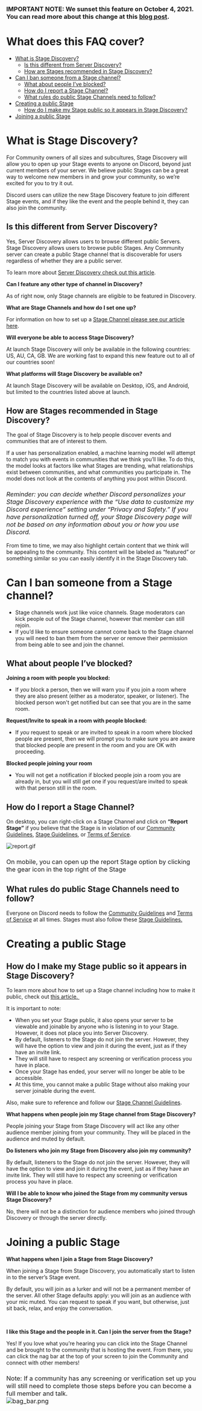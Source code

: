 <h3>
    <strong>IMPORTANT NOTE:</strong> We sunset this feature on October 4, 2021. You can read more about this change at this <a href="https://discord.com/blog/whats-next-for-communities-at-discord" target="_blank" rel="noopener">blog post</a>.
</h3>
<h1><strong>What does this FAQ cover? </strong></h1>
<ul>
    <li>
        <a href="#h_01F68GC64B6F29QF5NRBRJVR2C" target="_self">What is Stage Discovery?</a>
        <ul>
            <li><a href="#h_01F68GCD7PJMYN6H2XEA1SKPTT" target="_self">Is this different from Server Discovery?</a></li>
            <li><a href="#h_01F68GCKF893D6XQSEWF3BQJ3G" target="_self">How are Stages recommended in Stage Discovery?</a></li>
        </ul>
    </li>
    <li>
        <a href="#h_01F68GCWNX7A77NJHMPVBP3S4X" target="_self" rel="undefined">Can I ban someone from a Stage channel?</a>
        <ul>
            <li><a href="#h_01F68GD5X89REPSP02C2YE0SJH" target="_self" rel="undefined">What about people I’ve blocked?</a></li>
            <li><a href="#h_01F68GDDKKNTQ5EHXNA83ESAJZ" target="_self">How do I report a Stage Channel?</a></li>
            <li><a href="#h_01F68GDMT7FS9DGPN002CTKXZ2" target="_self">What rules do public Stage Channels need to follow?</a></li>
        </ul>
    </li>
    <li>
        <a href="#h_01F68GE7WGQ6TQEA8PKEGGXSZ5" target="_self">Creating a public Stage</a>
        <ul>
            <li><a href="#h_01F68GEP2R97J9PXX5PS565VCQ" target="_self">How do I make my Stage public so it appears in Stage Discovery?</a></li>
        </ul>
    </li>
    <li><a href="#h_01F68GEVY1HRYASX05T73HGX13" target="_self">Joining a public Stage</a></li>
</ul>
<h1 id="h_01F68GC64B6F29QF5NRBRJVR2C">What is Stage Discovery?</h1>
<p>For Community owners of all sizes and subcultures, Stage Discovery will allow you to open up your Stage events to anyone on Discord, beyond just current members of your server. We believe public Stages can be a great way to welcome new members in and grow your community, so we’re excited for you to try it out.</p>
<p>Discord users can utilize the new Stage Discovery feature to join different Stage events, and if they like the event and the people behind it, they can also join the community.</p>
<h2 id="h_01F68GCD7PJMYN6H2XEA1SKPTT">Is this different from Server Discovery?</h2>
<p>Yes, Server Discovery allows users to browse different public Servers. Stage Discovery allows users to browse public Stages. Any Community server can create a public Stage channel that is discoverable for users regardless of whether they are a public server.</p>
<p>To learn more about <a href="https://support.discord.com/hc/en-us/articles/360023968311" target="_blank" rel="noopener">Server Discovery check out this article</a>.</p>
<p><span class="wysiwyg-font-size-large"><strong>Can I feature any other type of channel in Discovery?</strong></span></p>
<p>As of right now, only Stage channels are eligible to be featured in Discovery.</p>
<p><strong><span class="wysiwyg-font-size-large">What are Stage Channels and how do I set one up?</span></strong></p>
<p>For information on how to set up a <a href="https://support.discord.com/hc/en-us/articles/1500005513722" target="_blank" rel="noopener">Stage Channel please see our article here</a>.</p>
<p><span class="wysiwyg-font-size-large"><strong>Will everyone be able to access Stage Discovery?</strong></span></p>
<p>At launch Stage Discovery will only be available in the following countries: US, AU, CA, GB. We are working fast to expand this new feature out to all of our countries soon!</p>
<p><span class="wysiwyg-font-size-large"><strong>What platforms will Stage Discovery be available on?</strong></span></p>
<p>At launch Stage Discovery will be available on Desktop, iOS, and Android, but limited to the countries listed above at launch.</p>
<h2 id="h_01F68GCKF893D6XQSEWF3BQJ3G">How are Stages recommended in Stage Discovery?</h2>
<p>The goal of Stage Discovery is to help people discover events and communities that are of interest to them.</p>
<p>If a user has personalization enabled, a machine learning model will attempt to match you with events in communities that we think you’ll like. To do this, the model looks at factors like what Stages are trending, what relationships exist between communities, and what communities you participate in. The model does not look at the contents of anything you post within Discord.</p>
<h3><em><span style="font-weight: 400;">Reminder: you can decide whether Discord personalizes your Stage Discovery experience with the “Use data to customize my Discord experience” setting under “Privacy and Safety.” If you have personalization turned off, your Stage Discovery page will not be based on any information about you or how you use Discord.</span></em></h3>
<p><span style="font-weight: 400;">From time to time, we may also highlight certain content that we think will be appealing to the community. This content will be labeled as “featured” or something similar so you can easily identify it in the Stage Discovery tab.</span></p>
<h1 id="h_01F68GCWNX7A77NJHMPVBP3S4X"><strong>Can I ban someone from a Stage channel?</strong></h1>
<ul>
    <li><span style="font-weight: 400;">Stage channels work just like voice channels. Stage moderators can kick people out of the Stage channel, however that member can still rejoin.</span></li>
    <li><span style="font-weight: 400;">If you’d like to ensure someone cannot come back to the Stage channel you will need to ban them from the server or remove their permission from being able to see and join the channel.</span></li>
</ul>
<h2 id="h_01F68GD5X89REPSP02C2YE0SJH"><strong>What about people I’ve blocked?</strong></h2>
<p><strong>Joining a room with people you blocked:</strong></p>
<ul>
    <li style="font-weight: 400;" aria-level="1">
        <span style="font-weight: 400;">If </span><em><span style="font-weight: 400;">you</span></em><span style="font-weight: 400;"> block a person, then we will warn you if you join a room where they are also present (either as a moderator, speaker, or listener). The blocked person won't get notified but can see that you are in the same room.</span>
    </li>
</ul>
<p><strong>Request/Invite to speak in a room with people blocked:</strong></p>
<ul>
    <li style="font-weight: 400;" aria-level="1">
        <span style="font-weight: 400;">If </span><em><span style="font-weight: 400;">you </span></em><span style="font-weight: 400;">request to speak or are invited to speak in a room where blocked people are present, then we will prompt you to make sure you are aware that blocked people are present in the room and you are OK with proceeding.</span>
    </li>
</ul>
<p><strong>Blocked people joining your room</strong></p>
<ul>
    <li style="font-weight: 400;" aria-level="1"><span style="font-weight: 400;">You will not get a notification if blocked people join a room you are already in, but you will still get one if you request/are invited to speak with that person still in the room. </span></li>
</ul>
<h2 id="h_01F68GDDKKNTQ5EHXNA83ESAJZ"><strong>How do I report a Stage Channel?</strong></h2>
<p><span style="font-weight: 400;">On desktop, you can right-click on a Stage Channel and click on <strong>“Report Stage”</strong> if you believe that the Stage is in violation of our </span><a href="https://discord.com/guidelines" target="_blank" rel="noopener">Community Guidelines</a><span style="font-weight: 400;">, </span><a href="https://support.discord.com/hc/en-us/articles/1500010879761" target="_blank" rel="noopener">Stage Guidelines</a><span style="font-weight: 400;">, or </span><a href="https://discord.com/terms" target="_blank" rel="noopener">Terms of Service</a><span style="font-weight: 400;">.</span></p>
<p class="wysiwyg-text-align-center"><img src="https://support.discord.com/hc/article_attachments/1500018821182/report.gif" alt="report.gif"></p>
<h3><strong><span style="font-weight: 400;">On mobile, you can open up the report Stage option by clicking the gear icon in the top right of the Stage</span></strong></h3>
<h2 id="h_01F68GDMT7FS9DGPN002CTKXZ2"><strong>What rules do public Stage Channels need to follow?</strong></h2>
<p><strong><span style="font-weight: 400;">Everyone on Discord needs to follow the <a href="https://discord.com/guidelines">Community Guidelines</a> and <a href="https://discord.com/terms">Terms of Service</a> at all times. Stages must also follow these <a href="https://support.discord.com/hc/en-us/articles/1500010879761-Stage-Channel-Guidelines-">Stage Guidelines.</a> </span></strong></p>
<h1 id="h_01F68GE7WGQ6TQEA8PKEGGXSZ5"><strong>Creating a public Stage</strong></h1>
<h2 id="h_01F68GEP2R97J9PXX5PS565VCQ"><strong>How do I make my Stage public so it appears in Stage Discovery?</strong></h2>
<p><span style="font-weight: 400;">To learn more about how to set up a Stage channel including how to make it public, check out </span><a href="https://support.discord.com/hc/en-us/articles/1500005513722-Stage-Channels-FAQ#h_01F22MRRG3GX0ZK0F575KT4S4A"><span style="font-weight: 400;">this article. </span></a></p>
<p><span style="font-weight: 400;">It is important to note:</span></p>
<ul>
    <li style="font-weight: 400;" aria-level="1"><span style="font-weight: 400;">When you set your Stage public, it also opens your server to be viewable and joinable by anyone who is listening in to your Stage. However, it does not place you into Server Discovery. </span></li>
    <li style="font-weight: 400;" aria-level="1"><span style="font-weight: 400;">By default, listeners to the Stage do not join the server. However, they will have the option to view and join it during the event, just as if they have an invite link.</span></li>
    <li style="font-weight: 400;" aria-level="1"><span style="font-weight: 400;">They will still have to respect any screening or verification process you have in place. </span></li>
    <li style="font-weight: 400;" aria-level="1"><span style="font-weight: 400;">Once your Stage has ended, your server will no longer be able to be accessible.</span></li>
    <li style="font-weight: 400;" aria-level="1"><span style="font-weight: 400;">At this time, you cannot make a public Stage without also making your server joinable during the event. </span></li>
</ul>
<p><span style="font-weight: 400;">Also, make sure to reference and follow our </span><a href="https://support.discord.com/hc/en-us/articles/1500010879761" target="_blank" rel="noopener">Stage Channel Guidelines</a><span style="font-weight: 400;">.</span></p>
<p><span class="wysiwyg-font-size-large"><strong>What happens when people join my Stage channel from Stage Discovery?</strong></span></p>
<p><span style="font-weight: 400;">People joining your Stage from Stage Discovery will act like any other audience member joining from your community. They will be placed in the audience and muted by default. </span></p>
<p><span class="wysiwyg-font-size-large"><strong>Do listeners who join my Stage from Discovery also join my community?</strong></span></p>
<p><span style="font-weight: 400;">By default, listeners to the Stage do not join the server. However, they will have the option to view and join it during the event, just as if they have an invite link. They will still have to respect any screening or verification process you have in place. </span></p>
<p><span class="wysiwyg-font-size-large"><strong>Will I be able to know who joined the Stage from my community versus Stage Discovery?</strong></span></p>
<p><span style="font-weight: 400;">No, there will not be a distinction for audience members who joined through Discovery or through the server directly.</span></p>
<h1 id="h_01F68GEVY1HRYASX05T73HGX13"><strong>Joining a public Stage</strong></h1>
<p><span class="wysiwyg-font-size-large"><strong>What happens when I join a Stage from Stage Discovery?</strong></span></p>
<p><span style="font-weight: 400;">When joining a Stage from Stage Discovery, you automatically start to listen in to the server’s Stage event. </span></p>
<p><span style="font-weight: 400;">By default, you will join as a lurker and will not be a permanent member of the server. All other Stage defaults apply: you will join as an audience with your mic muted. You can request to speak if you want, but otherwise, just sit back, relax, and enjoy the conversation. </span></p>
<p><strong> </strong></p>
<p><span class="wysiwyg-font-size-large"><strong>I like this Stage and the people in it. Can I join the server from the Stage?</strong></span></p>
<p><span style="font-weight: 400;">Yes! If you love what you’re hearing you can click into the Stage Channel and be brought to the community that is hosting the event. From there, you can click the nag bar at the top of your screen to join the Community and connect with other members!</span></p>
<h3><span style="font-weight: 400;">Note: If a community has any screening or verification set up you will still need to complete those steps before you can become a full member and talk. <br><img src="https://support.discord.com/hc/article_attachments/1500018816862/bag_bar.png" alt="bag_bar.png"></span></h3>